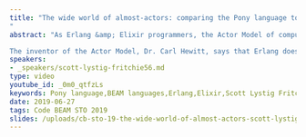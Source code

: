 ```yaml
---
title: "The wide world of almost-actors: comparing the Pony language to BEAM languages
"
abstract: "As Erlang &amp; Elixir programmers, the Actor Model of computation sits comfortably in our minds. Processes that communicate only by message passing makes building concurrent applications easy. It feels natural. We take it for granted.

The inventor of the Actor Model, Dr. Carl Hewitt, says that Erlang does not implement the Actor Model. Erlang co-creators Joe Armstrong and Robert Virding agree with Hewitt. Let's explore Actor Model wrongs &amp; rights with BEAM languages compared to Pony (http://ponylang.io)."
speakers:
- _speakers/scott-lystig-fritchie56.md
type: video
youtube_id: _0m0_qtfzLs
keywords: Pony language,BEAM languages,Erlang,Elixir,Scott Lystig Fritchie
date: 2019-06-27
tags: Code BEAM STO 2019
slides: /uploads/cb-sto-19-the-wide-world-of-almost-actors-scott-lystig-fritchie-compressed.pdf
---
```

